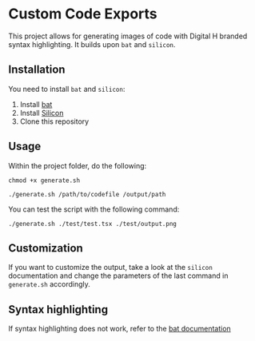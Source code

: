 # Custom Code Exports

This project allows for generating images of code with Digital H branded syntax highlighting. It builds upon `bat` and `silicon`.

## Installation

You need to install `bat` and `silicon`:

1. Install [bat](https://github.com/sharkdp/bat)
2. Install [Silicon](https://github.com/Aloxaf/silicon)
3. Clone this repository

## Usage

Within the project folder, do the following:

```
chmod +x generate.sh
```

```
./generate.sh /path/to/codefile /output/path
```

You can test the script with the following command:

```
./generate.sh ./test/test.tsx ./test/output.png
```

## Customization

If you want to customize the output, take a look at the `silicon` documentation and change the parameters of the last command in `generate.sh` accordingly.

## Syntax highlighting

If syntax highlighting does not work, refer to the [bat documentation](https://github.com/sharkdp/bat#adding-new-syntaxes--language-definitions)
